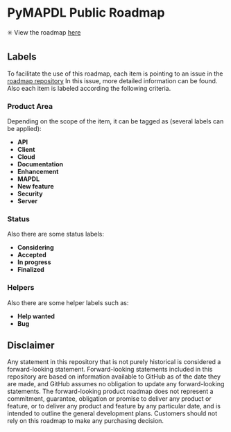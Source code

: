 # PyMAPDL Public Roadmap

:eight_spoked_asterisk: View the roadmap [here](https://github.com/orgs/pyansys/projects/10)


## Labels
To facilitate the use of this roadmap, each item is pointing to an issue in the [roadmap repository](https://github.com/pyansys/pymapdl_roadmap/issues)
In this issue, more detailed information can be found.
Also each item is labeled according the following criteria.

### Product Area
Depending on the scope of the item, it can be tagged as (several labels can be applied):
- **API**
- **Client**
- **Cloud**
- **Documentation**
- **Enhancement**
- **MAPDL**
- **New feature**
- **Security**
- **Server**

### Status
Also there are some status labels:

- **Considering**
- **Accepted**
- **In progress**
- **Finalized**

### Helpers
Also there are some helper labels such as:
- **Help wanted**
- **Bug**


## Disclaimer 

Any statement in this repository that is not purely historical is considered a forward-looking statement. Forward-looking statements included in this repository are based on information available to GitHub as of the date they are made, and GitHub assumes no obligation to update any forward-looking statements. The forward-looking product roadmap does not represent a commitment, guarantee, obligation or promise to deliver any product or feature, or to deliver any product and feature by any particular date, and is intended to outline the general development plans. Customers should not rely on this roadmap to make any purchasing decision.
